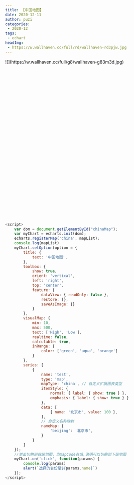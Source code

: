```yaml
---
title: 【中国地图】
date: 2020-12-11
author: puzi
categories:
 - 2020-12
tags:
 - echart
headImg:
 - https://w.wallhaven.cc/full/rd/wallhaven-rd3pjw.jpg
---
```

<Boxx/>
![](https://w.wallhaven.cc/full/g8/wallhaven-g83m3d.jpg)

<style>
    #chinaMap {
        width:400px;
        height:400px;
        margin:50px auto;
    }
</style>

<div id="chinaMap"></div>
<script>
    var dom = document.getElementById("chinaMap");
    var myChart = echarts.init(dom);
    echarts.registerMap('china', mapList);
    console.log(mapList)
    myChart.setOption(option = {
        title: {
            text: '中国地图',
        },
        toolbox: {
            show: true,
            orient: 'vertical',
            left: 'right',
            top: 'center',
            feature: {
                dataView: { readOnly: false },
                restore: {},
                saveAsImage: {}
            }
        },
        visualMap: {
            min: 10,
            max: 500,
            text: ['High', 'Low'],
            realtime: false,
            calculable: true,
            inRange: {
                color: ['green', 'aqua', 'orange']
            }
        },
        series: [
            {
                name: 'test',
                type: 'map',
                mapType: 'china', // 自定义扩展图表类型
                itemStyle: {
                    normal: { label: { show: true } },
                    emphasis: { label: { show: true } }
                },
                data: [
                    { name: '北京市', value: 100 },
                ],
                // 自定义名称映射
                nameMap: {
                    'beijing': '北京市',
                }
            }
        ]
    });
    //单击切换到省级地图，当mapCode有值,说明可以切换到下级地图
    myChart.on('click', function(params) {
        console.log(params)
        alert(`选择的省份是${params.name}`)
    });
</script>


``` js
<script>
    var dom = document.getElementById("chinaMap");
    var myChart = echarts.init(dom);
    echarts.registerMap('china', mapList);
    console.log(mapList)
    myChart.setOption(option = {
        title: {
            text: '中国地图',
        },
        toolbox: {
            show: true,
            orient: 'vertical',
            left: 'right',
            top: 'center',
            feature: {
                dataView: { readOnly: false },
                restore: {},
                saveAsImage: {}
            }
        },
        visualMap: {
            min: 10,
            max: 500,
            text: ['High', 'Low'],
            realtime: false,
            calculable: true,
            inRange: {
                color: ['green', 'aqua', 'orange']
            }
        },
        series: [
            {
                name: 'test',
                type: 'map',
                mapType: 'china', // 自定义扩展图表类型
                itemStyle: {
                    normal: { label: { show: true } },
                    emphasis: { label: { show: true } }
                },
                data: [
                    { name: '北京市', value: 100 },
                ],
                // 自定义名称映射
                nameMap: {
                    'beijing': '北京市',
                }
            }
        ]
    });
    //单击切换到省级地图，当mapCode有值,说明可以切换到下级地图
    myChart.on('click', function(params) {
        console.log(params)
        alert(`选择的省份是${params.name}`)
    });
</script>
```